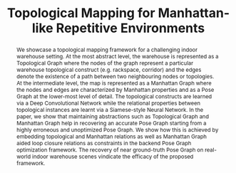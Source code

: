 ---
layout: project-page-new
title: "Topological Mapping for Manhattan-like Repetitive Environments"
authors:
  - name: Sai Shubodh Puligilla
    sup: 1
  - name: Satyajit Tourani*
    sup: 1
  - name: Tushar Vaidya*
    sup: 1
  - name: Udit Singh Parihar
    sup: 1
  - name: Ravi Kiran Sarvadevabhatla
    sup: 1
  - name: K. Madhava Krishna
    sup: 1
affiliations:
  - name: IIIT Hyderabad, India
    link: https://robotics.iiit.ac.in
    sup: 1
permalink: publications/2020/Puligilla_Topological-Mapping
abstract: "We showcase a topological mapping framework for a challenging indoor warehouse setting. At the most abstract level, the warehouse is represented as a Topological Graph where the nodes of the graph represent a particular warehouse topological construct (e.g. rackspace, corridor) and the edges denote the existence of a path between two neighbouring nodes or topologies. At the intermediate level, the map is represented as a Manhattan Graph where the nodes and edges are characterized by Manhattan properties and as a Pose Graph at the lower-most level of detail. The topological constructs are learned via a Deep Convolutional Network while the relational properties between topological instances are learnt via a Siamese-style Neural Network. In the paper, we show that maintaining abstractions such as Topological Graph and Manhattan Graph help in recovering an accurate Pose Graph starting from a highly erroneous and unoptimized Pose Graph. We show how this is achieved by embedding topological and Manhattan relations as well as Manhattan Graph aided loop closure relations as constraints in the backend Pose Graph optimization framework. The recovery of near ground-truth Pose Graph on real-world indoor warehouse scenes vindicate the efficacy of the proposed framework."
paper: https://arxiv.org/pdf/2002.06575
iframe: https://www.youtube.com/embed/QTnmc52DB5I

---